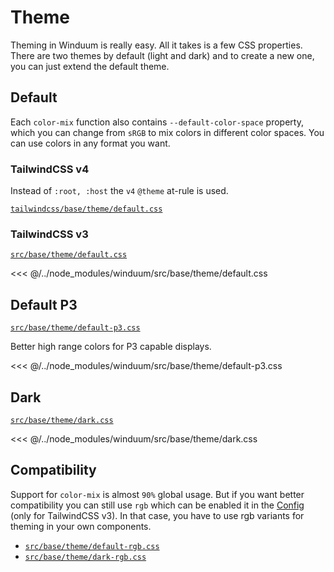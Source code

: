 # Theme

Theming in Winduum is really easy. All it takes is a few CSS properties. There are two themes by default (light and dark) and to create a new one, you can just extend the default theme.

## Default

Each `color-mix` function also contains `--default-color-space` property, which you can change from `sRGB` to mix colors in different color spaces. You can use colors in any format you want.

### TailwindCSS v4

Instead of `:root, :host` the `v4` `@theme` at-rule is used.

[`tailwindcss/base/theme/default.css`](https://github.com/winduum/winduum/blob/next/tailwindcss/base/theme/default.css)

### TailwindCSS v3

[`src/base/theme/default.css`](https://github.com/winduum/winduum/blob/next/src/base/theme/default.css)

<<< @/../node_modules/winduum/src/base/theme/default.css

## Default P3

[`src/base/theme/default-p3.css`](https://github.com/winduum/winduum/blob/next/src/base/theme/default-p3.css)

Better high range colors for P3 capable displays.

<<< @/../node_modules/winduum/src/base/theme/default-p3.css

## Dark

[`src/base/theme/dark.css`](https://github.com/winduum/winduum/blob/next/src/base/theme/dark.css)

<<< @/../node_modules/winduum/src/base/theme/dark.css



## Compatibility

Support for `color-mix` is almost `90%` global usage.
But if you want better compatibility you can still use `rgb`
which can be enabled it in the [Config](/docs/base/config.html#settings-rgb) (only for TailwindCSS v3). 
In that case, you have to use rgb variants for theming in your own components.

* [`src/base/theme/default-rgb.css`](https://github.com/winduum/winduum/blob/next/src/base/theme/default-rgb.css)
* [`src/base/theme/dark-rgb.css`](https://github.com/winduum/winduum/blob/next/src/base/theme/dark-rgb.css)
